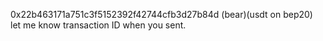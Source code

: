 0x22b463171a751c3f5152392f42744cfb3d27b84d  (bear)(usdt on bep20)
let me know transaction ID when you sent.

